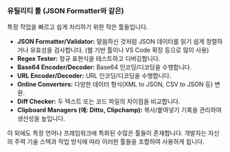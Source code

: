 ### 유틸리티 툴 (JSON Formatter와 같은)

특정 작업을 빠르고 쉽게 처리하기 위한 작은 툴들입니다.
* **JSON Formatter/Validator:** 말씀하신 것처럼 JSON 데이터를 읽기 쉽게 정렬하거나 유효성을 검사합니다. (웹 기반 툴이나 VS Code 확장 등으로 많이 사용)
* **Regex Tester:** 정규 표현식을 테스트하고 디버깅합니다.
* **Base64 Encoder/Decoder:** Base64 인코딩/디코딩을 수행합니다.
* **URL Encoder/Decoder:** URL 인코딩/디코딩을 수행합니다.
* **Online Converters:** 다양한 데이터 형식(XML to JSON, CSV to JSON 등) 변환.
* **Diff Checker:** 두 텍스트 또는 코드 파일의 차이점을 비교합니다.
* **Clipboard Managers (예: Ditto, Clipchamp):** 복사/붙여넣기 기록을 관리하여 생산성을 높입니다.

이 외에도 특정 언어나 프레임워크에 특화된 수많은 툴들이 존재합니다. 개발자는 자신의 주력 기술 스택과 작업 방식에 따라 이러한 툴들을 조합하여 사용하게 됩니다.